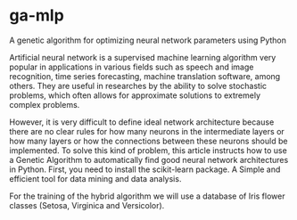 # ga-mlp
A genetic algorithm for optimizing neural network parameters using Python

Artificial neural network is a supervised machine learning algorithm very popular in applications in various fields such as speech and image recognition, time series forecasting, machine translation software, among others. They are useful in researches by the ability to solve stochastic problems, which often allows for approximate solutions to extremely complex problems.

However, it is very difficult to define ideal network architecture because there are no clear rules for how many neurons in the intermediate layers or how many layers or how the connections between these neurons should be implemented. To solve this kind of problem, this article instructs how to use a Genetic Algorithm to automatically find good neural network architectures in Python.
First, you need to install the scikit-learn package. A Simple and efficient tool for data mining and data analysis.

For the training of the hybrid algorithm we will use a database of Iris flower classes (Setosa, Virginica and Versicolor).
